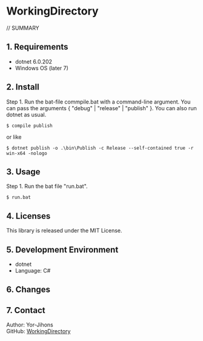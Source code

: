 # WorkingDirectory

// SUMMARY

## 1. Requirements

- dotnet 6.0.202
- Windows OS (later 7)

## 2. Install

Step 1. Run the bat-file commpile.bat with a command-line argument.
You can pass the arguments { "debug" | "release" | "publish" }.
You can also run dotnet as usual.

```
$ compile publish
```

or like

```
$ dotnet publish -o .\bin\Publish -c Release --self-contained true -r win-x64 -nologo
```

## 3. Usage

Step 1. Run the bat file "run.bat".

```
$ run.bat
```

## 4. Licenses

This library is released under the MIT License.

## 5. Development Environment

- dotnet
- Language: C#

## 6. Changes

## 7. Contact

Author: Yor-Jihons  
GitHub: [WorkingDirectory](https://github.com/Yor-Jihons/WorkingDirectory)  
